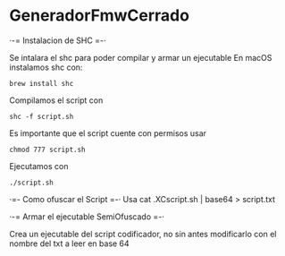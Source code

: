 # GeneradorFmwCerrado

·-= Instalacion de SHC =-·

Se intalara el shc para poder compilar y armar un ejecutable 
En macOS instalamos shc con:

    brew install shc

Compilamos el script con 

    shc -f script.sh

Es importante que el script cuente con permisos usar

    chmod 777 script.sh

Ejecutamos con

    ./script.sh


·=- Como ofuscar el Script =-·
Usa 
    cat .XCscript.sh | base64 > script.txt   

·-= Armar el ejecutable SemiOfuscado =-·

Crea un ejecutable del script codificador, no sin antes modificarlo con el nombre del txt a leer en base 64


